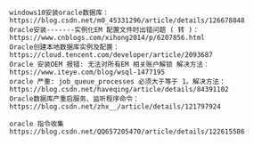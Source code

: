     windows10安装oracle数据库：
    https://blog.csdn.net/m0_45331296/article/details/126678848
    Oracle安装-------实例化EM 配置文件时出错问题 ( 转 )：
    https://www.cnblogs.com/xihong2014/p/6207856.html
    Oracle创建本地数据库实例及配置：
    https://cloud.tencent.com/developer/article/2093687
    Oracle 安装OEM 报错: 无法对所有EM 相关账户解锁 解决方法：
    https://www.iteye.com/blog/wsql-1477195
    oracle 严重: job_queue_processes 必须大于等于 1。解决方法：
    https://blog.csdn.net/haveqing/article/details/84391102
    Oracle数据库产重启服务、监听程序命令：
    https://blog.csdn.net/zhx__/article/details/121797924

    oracle 指令收集
    https://blog.csdn.net/QQ657205470/article/details/122615586
